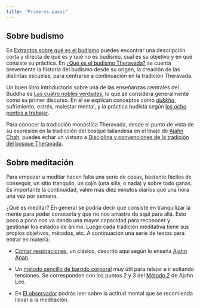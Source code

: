 ```yaml
---
title: "Primeros pasos"
---
```

## Sobre budismo   

En [Extractos sobre qué es el budismo](/biblioteca/ajahn-buddhadasa/textos/extractos-sobre-que-es-el-budismo/) puedes encontrar una descripción corta y directa de qué es y qué no es budismo, cual es su objetivo y en qué consiste su práctica. En [¿Qué es el budismo Theravada?](/biblioteca/anonimo/textos/que-es-el-budismo-theravada/) se cuenta brevemente la historia del budismo desde su origen, la creación de las distintas escuelas, para centrarse a continuación en la tradición Theravada.  


Un buen libro introductorio sobre una de las enseñanzas centrales del Buddha es [Las cuatro nobles verdades](/biblioteca/ajahn-sumedho/libros/las-cuatro-verdades-nobles/), lo que se considera generalmente como su primer discurso. En él se explican conceptos como [*dukkha*](/biblioteca/ajahn-sumedho/libros/las-cuatro-verdades-nobles/04-la-primera-noble-verdad/), sufrimiento, estrés, malestar mental, y la práctica budista según [los ocho puntos a trabajar](/biblioteca/ajahn-sumedho/libros/las-cuatro-nobles-verdades/07-la-cuarta-noble-verdad/).

Para conocer la tradicción monástica Theravada, desde el punto de vista de su expresión en la tradicción del bosque tailandesa en el linaje de [Ajahn Chah](/biblioteca/ajahn-chah/), puedes echar un vistazo a [Disciplina y convenciones de la tradición del bosque Theravada](/biblioteca/ajahn-sucitto/textos/disciplina-y-convenciones-de-la-tradicion-del-bosque-theravada/).

## Sobre meditación  

Para empezar a meditar hacen falta una serie de cosas, bastante fáciles de conseguir, un sitio tranquilo, un cojín (una silla, o nada) y sobre todo ganas. Es importante la continuidad, valen más diez minutos diarios que una hora una vez por semana.  

¿Qué es meditar? En general se podría decir que consiste en tranquilizar la mente para poder conocerla y que no nos arrastre de aquí para allá. Esto poco a poco nos va dando una mayor capacidad para reconocer y gestionar los estados de ánimo. Luego cada tradición meditativa tiene sus propios objetivos, métodos, etc. A continuación una serie de textos para entrar en materia:  

*   [Contar respiraciones](/primeros-pasos/anan-contar-respiraciones/), un clásico, descrito aquí según lo enseña [Ajahn Anan](/biblioteca/ajahn-anan/textos/desarrollando-samadhi/).

*   Un [método sencillo de barrido corporal](/primeros-pasos/lee-m2-simplificado/) muy útil para relajar e ir soltando tensiones. Se corresponden con los puntos 2 y 3 del [Método 2](/biblioteca/ajahn-lee/libros/manteniendo-la-respiracion-en-la-mente/05-metodo-2/) de Ajahn Lee.  

*	En [El observador](/biblioteca/thanissaro-bhikkhu/textos/el-observador/) podrás leer sobre la actitud mental que se recomienda llevar a la meditación.


